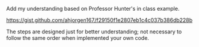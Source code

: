 Add my understanding based on Professor Hunter's in class example. 

https://gist.github.com/ahjorgen167/f29150f1e2807eb1c4c037b386db228b

The steps are designed just for  better understanding; not necessary to follow the same order when implemented your own code.